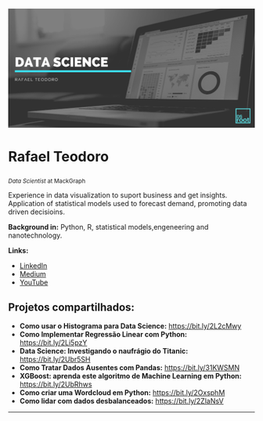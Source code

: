 <p align="center">
  <img src="Blog.png" >
</p>

# Rafael Teodoro
<sub>*Data Scientist* at MackGraph</sub>

Experience in data visualization to suport business and get insights. Application of statistical models used to forecast demand, promoting data driven decisioins. 

**Background in:** Python, R, statistical models,engeneering and nanotechnology.

**Links:**
* [LinkedIn](https://www.linkedin.com/in/teodororafaelamaral)
* [Medium](https://www.medium.com)
* [YouTube](https://www.youtube.com)

## Projetos compartilhados:

* **Como usar o Histograma para Data Science:** https://bit.ly/2L2cMwy
* **Como Implementar Regressão Linear com Python:** https://bit.ly/2Li5pzY
* **Data Science: Investigando o naufrágio do Titanic:** https://bit.ly/2Ubr5SH
* **Como Tratar Dados Ausentes com Pandas:** https://bit.ly/31KWSMN
* **XGBoost: aprenda este algoritmo de Machine Learning em Python:** https://bit.ly/2UbRhws
* **Como criar uma Wordcloud em Python:** https://bit.ly/2OxsphM
* **Como lidar com dados desbalanceados:** https://bit.ly/2ZlaNsV

---
